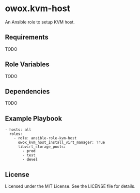 owox.kvm-host
=============

An Ansible role to setup KVM host.

Requirements
------------

TODO

Role Variables
--------------

TODO

Dependencies
------------

TODO

Example Playbook
----------------

```
- hosts: all
  roles:
    - role: ansible-role-kvm-host
      owox_kvm_host_install_virt_manager: True
      libvirt_storage_pools:
        - prod
        - test
        - devel

```

License
-------

Licensed under the MIT License. See the LICENSE file for details.
